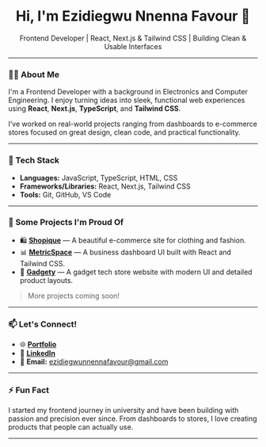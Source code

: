 <h1 align="center">Hi, I'm Ezidiegwu Nnenna Favour 👋</h1>

<p align="center">
  Frontend Developer | React, Next.js & Tailwind CSS | Building Clean & Usable Interfaces
</p>

---

### 👩‍💻 About Me

I'm a Frontend Developer with a background in Electronics and Computer Engineering. I enjoy turning ideas into sleek, functional web experiences using **React**, **Next.js**, **TypeScript**, and **Tailwind CSS**.

I’ve worked on real-world projects ranging from dashboards to e-commerce stores focused on great design, clean code, and practical functionality.

---

### 🧰 Tech Stack

- **Languages:** JavaScript, TypeScript, HTML, CSS
- **Frameworks/Libraries:** React, Next.js, Tailwind CSS
- **Tools:** Git, GitHub, VS Code

---

### 🚀 Some Projects I'm Proud Of

- 🛍️ [**Shopique**](https://shopiquee.vercel.app/) — A beautiful e-commerce site for clothing and fashion.
- 📊 [**MetricSpace**](https://metricspace.vercel.app/) — A business dashboard UI built with React and Tailwind CSS.
- 🔌 [**Gadgety**](https://gadgety.vercel.app/) — A gadget tech store website with modern UI and detailed product layouts.

> More projects coming soon!

---

### 📫 Let's Connect!

- 🌐 [**Portfolio**](https://ezidiegwu-nnenna.vercel.app/)  
- 💼 [**LinkedIn**](https://www.linkedin.com/in/nnenna-ezidiegwu-23404124b/)  
- 📧 **Email:** ezidiegwunnennafavour@gmail.com  

---

### ⚡ Fun Fact

I started my frontend journey in university and have been building with passion and precision ever since. From dashboards to stores, I love creating products that people can actually use.

---


